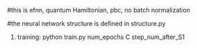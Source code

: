 #this is efnn, quantum Hamiltonian, pbc, no batch normalization

#the neural network structure is defined in structure.py

1. training: 
    python train.py num_epochs C step_num_after_S1